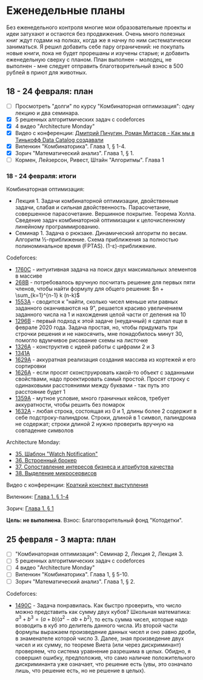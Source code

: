 # Еженедельные планы

Без еженедельного контроля многие мои образовательные проекты и идеи затухают и остаются без продвижения. Очень много полезных книг ждут годами на полках, когда же я начну по ним систематически заниматься. Я решил добавить себе пару ограничений: не покупать новые книги, пока не будет прорешаны и изучены старые; и добавить еженедельную сверху с планом. План выполнен - молодец, не выполнен - мне следует отправить благотворительный взнос в 500 рублей в приют для животных.

## 18 - 24 февраля: план

- [ ] Просмотреть "долги" по курсу "Комбинаторная оптимизация": одну лекцию и два семинара.
- [X] 5 решенных алгоритмических задач с codeforces
- [X] 4 видео "Architecture Monday"
- [X] Видео с конференции: [Дмитрий Пичугин, Роман Митасов - Как мы в Тинькофф Data Catalog создавали](https://www.youtube.com/watch?v=jMATH538qsA&list=PLH-XmS0lSi_zCq4H_OZrXD509X23xwvao&index=92)
- [X] Виленкин "Комбинаторика". Глава 1, § 1-4.
- [X] Зорич "Математический анализ". Глава 1, § 1.
- [ ] Кормен, Лейзерсон, Ривест, Штайн "Алгоритмы". Глава 1

### 18 - 24 февраля: итоги

Комбинаторная оптимизация:

- Лекция 1. Задачи комбинаторной оптимизации, двойственные задачи, слабая и сильная двойственность. Парасочетание, совершенное парасочетание. Вершинное покрытие. Теорема Холла. Сведение задач комбинаторной оптимизации к целочисленному линейному программированию.
- Семинар 1. Задача о рюкзаке. Динамический алгоритм по весам. Алгоритм ½-приближение. Схема приближения за полностью полиноминальное время (FPTAS). (1-ε)-приближение.

Codeforces:

- [1760C](algorithms/codeforces/1760c.py) - интуитивная задача на поиск двух максимальных элементов в массиве
- [268B](algorithms/codeforces/268b.py) - потребовалось вручную посчитать решение для первых пяти членов, чтобы найти формулу для общего решения: $n + \sum_{k=1}^{n-1} k  (n-k)$
- [1553A](algorithms/codeforces/1553a.py) - сводится к "найти, сколько чисел меньше или равных заданного оканчиваются на 9", решается красиво увеличением заданного числа на 1 и нахождения целой части от деления на 10
- [1296B](algorithms/codeforces/1296b.py) - первый подход к этой задаче (неудачный) я сделал еще в феврале 2020 года. Задача простая, но, чтобы придумать три строчки решения и не накосячить, мне понадобилось минут 30, помогло вдумчивое рисование схемы на листочке
- [1326A](algorithms/codeforces/1326a.py) - конструктив с идеей работы с цифрами 2 и 3
- [1341A](algorithms/codeforces/1341a.py)
- [1629A](algorithms/codeforces/1629a.py) - аккуратная реализация создания массива из кортежей и его сортировки
- [1626A](algorithms/codeforces/1626a.py) - если просят сконструировать какой-то объект с заданными свойствами, надо проектировать самый простой. Просят строку с одинаковыми расстояниями между буквами - так путь это расстояние будет 1
- [1359A](algorithms/codeforces/1359a.py) - мутное условие, много граничных кейсов, требует аккуратности, чтобы решить без помарок
- [1632A](algorithms/codeforces/1632a.py) - любая строка, состоящая из 0 и 1, длины более 2 содержит в себе подстроку-палиндром. Строки, длиной в 1 символ, палиндрома не содержат; строки длиной 2 нужно проверить вручную на совпадение символов

Architecture Monday:

- [35. Шаблон "Watch Notification"](Software%20Architecture%20Monday.md#35-watch-notification-pattern)
- [36. Встроенный брокер](Software%20Architecture%20Monday.md#36-embedded-messaging)
- [37. Сопоставление интересов бизнеса и атрибутов качества](Software%20Architecture%20Monday.md#37-translating-quality-attributes-to-business-concerns)
- [38. Выделение микросервисов](Software%20Architecture%20Monday.md#37-translating-quality-attributes-to-business-concerns)

Видео с конференции: [Краткий конспект выступления](conference%20clips.md#%D0%B4%D0%BC%D0%B8%D1%82%D1%80%D0%B8%D0%B9-%D0%BF%D0%B8%D1%87%D1%83%D0%B3%D0%B8%D0%BD-%D1%80%D0%BE%D0%BC%D0%B0%D0%BD-%D0%BC%D0%B8%D1%82%D0%B0%D1%81%D0%BE%D0%B2---%D0%BA%D0%B0%D0%BA-%D0%BC%D1%8B-%D0%B2-%D1%82%D0%B8%D0%BD%D1%8C%D0%BA%D0%BE%D1%84%D1%84-data-catalog-%D1%81%D0%BE%D0%B7%D0%B4%D0%B0%D0%B2%D0%B0%D0%BB%D0%B8-highload)

Виленкин: [Глава 1. § 1-4](/courses/%D0%92%D0%B8%D0%BB%D0%B5%D0%BD%D0%BA%D0%B8%D0%BD%20%D0%9A%D0%BE%D0%BC%D0%B1%D0%B8%D0%BD%D0%B0%D1%82%D0%BE%D1%80%D0%B8%D0%BA%D0%B0/1.md#-1-4)

Зорич: [Глава 1. § 1](/courses/%D0%97%D0%BE%D1%80%D0%B8%D1%87%20%D0%9C%D0%B0%D1%82%D0%B5%D0%BC%D0%B0%D1%82%D0%B8%D1%87%D0%B5%D1%81%D0%BA%D0%B8%D0%B9%20%D0%B0%D0%BD%D0%B0%D0%BB%D0%B8%D0%B7/1.md)

**Цель: не выполнена**. Взнос: Благотворительный фонд "Котодетки".

## 25 февраля - 3 марта: план

- [ ] "Комбинаторная оптимизация": Семинар 2, Лекция 2, Лекция 3.
- [ ] 5 решенных алгоритмических задач с codeforces
- [ ] 4 видео "Architecture Monday"
- [ ] Виленкин "Комбинаторика". Глава 1, § 5-10.
- [ ] Зорич "Математический анализ". Глава 1, § 2.

Codeforces:

- [1490C](algorithms/codeforces/1490c.py) - Задача понравилась. Как быстро проверить, что число можно представить как сумму двух кубов? Школьная математика: $a^3 + b^3 = (a+b)(a^2-ab+b^2)$, то есть сумма чисел, которые надо возводить в куб это делитель данного числа. Из второй части формулы выражаем произведение данных чисел и оно равно дроби, в знаменателе которой число 3. Далее, зная произведение двух чисел и их сумму, по теореме Виета (или через дискриминант) проверяем, что система уравнение разрешима в целых. Обидно, я совершил ошибку, предположив, что само наличие положительного дискриминанта уже означает, что решение есть (увы, это означало лишь, что решение есть, но не решение в целых).
